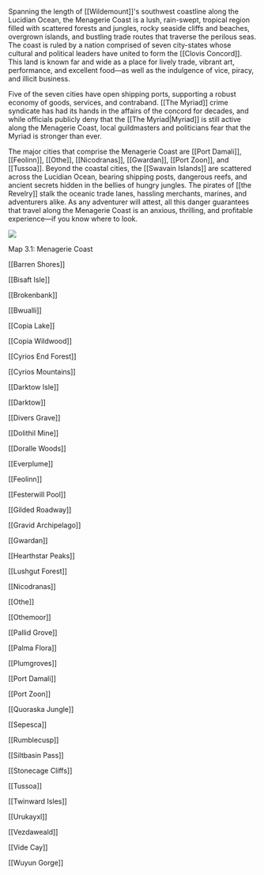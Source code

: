 Spanning the length of [[Wildemount]]'s southwest coastline along the Lucidian Ocean, the Menagerie Coast is a lush, rain-swept, tropical region filled with scattered forests and jungles, rocky seaside cliffs and beaches, overgrown islands, and bustling trade routes that traverse the perilous seas. The coast is ruled by a nation comprised of seven city-states whose cultural and political leaders have united to form the [[Clovis Concord]]. This land is known far and wide as a place for lively trade, vibrant art, performance, and excellent food—as well as the indulgence of vice, piracy, and illicit business.

Five of the seven cities have open shipping ports, supporting a robust economy of goods, services, and contraband. [[The Myriad]] crime syndicate has had its hands in the affairs of the concord for decades, and while officials publicly deny that the [[The Myriad|Myriad]] is still active along the Menagerie Coast, local guildmasters and politicians fear that the Myriad is stronger than ever.

The major cities that comprise the Menagerie Coast are [[Port Damali]], [[Feolinn]], [[Othe]], [[Nicodranas]], [[Gwardan]], [[Port Zoon]], and [[Tussoa]]. Beyond the coastal cities, the [[Swavain Islands]] are scattered across the Lucidian Ocean, bearing shipping posts, dangerous reefs, and ancient secrets hidden in the bellies of hungry jungles. The pirates of [[the Revelry]] stalk the oceanic trade lanes, hassling merchants, marines, and adventurers alike. As any adventurer will attest, all this danger guarantees that travel along the Menagerie Coast is an anxious, thrilling, and profitable experience—if you know where to look.

![](https://media.dndbeyond.com/compendium-images/egtw/yDOyqyOocErRgYJK/3.1-Menagerie-Coast.png)

Map 3.1: Menagerie Coast

[[Barren Shores]]

[[Bisaft Isle]]

[[Brokenbank]]

[[Bwualli]]

[[Copia Lake]]

[[Copia Wildwood]]

[[Cyrios End Forest]]

[[Cyrios Mountains]]

[[Darktow Isle]]

[[Darktow]]

[[Divers Grave]]

[[Dolithil Mine]]

[[Doralle Woods]]

[[Everplume]]

[[Feolinn]]

[[Festerwill Pool]]

[[Gilded Roadway]]

[[Gravid Archipelago]]

[[Gwardan]]

[[Hearthstar Peaks]]

[[Lushgut Forest]]

[[Nicodranas]]

[[Othe]]

[[Othemoor]]

[[Pallid Grove]]

[[Palma Flora]]

[[Plumgroves]]

[[Port Damali]]

[[Port Zoon]]

[[Quoraska Jungle]]

[[Sepesca]]

[[Rumblecusp]]

[[Siltbasin Pass]]

[[Stonecage Cliffs]]

[[Tussoa]]

[[Twinward Isles]]

[[Urukayxl]]

[[Vezdaweald]]

[[Vide Cay]]

[[Wuyun Gorge]]
